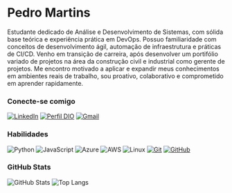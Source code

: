 # Pedro Martins

Estudante dedicado de Análise e Desenvolvimento de Sistemas, com sólida base teórica e
 experiência prática em DevOps. Possuo familiaridade com conceitos de desenvolvimento ágil,
 automação de infraestrutura e práticas de CI/CD. Venho em transição de carreira, após desenvolver um portifólio variado de projetos na área da construção civil e industrial como gerente de projetos. Me encontro motivado a aplicar e expandir meus
 conhecimentos em ambientes reais de trabalho, sou proativo, colaborativo e comprometido
 em aprender rapidamente.

### Conecte-se comigo

[![LinkedIn](https://img.shields.io/badge/-LinkedIn-000?style=for-the-badge&logo=linkedin&logoColor=30A3DC)](https://www.linkedin.com/in/pedro-martins-8017a7122/)
[![Perfil DIO](https://img.shields.io/badge/-Meu%20Perfil%20na%20DIO-30A3DC?style=for-the-badge)](https://web.dio.me/users/pedroigor_projetos/)
[![Gmail](https://img.shields.io/badge/Gmail-333333?style=for-the-badge&logo=gmail&logoColor=red)](mailto:pedroigor.projetos@gmail.com)

### Habilidades

![Python](https://img.shields.io/badge/python-3670A0?style=for-the-badge&logo=python&logoColor=ffdd54)
![JavaScript](https://img.shields.io/badge/JavaScript-F7DF1E?style=for-the-badge&logo=javascript&logoColor=black)
![Azure](https://img.shields.io/badge/Azure-blue?style=for-the-badge&logo=microsoft%20azure&logoColor=blue&labelColor=FFFFFF&link=https%3A%2F%2Fimages.app.goo.gl%2FK7PN1jYJd57x4q7A8)
![AWS](https://img.shields.io/badge/AWS-000.svg?style=for-the-badge&logo=amazon-aws&logoColor=white)
![Linux](https://img.shields.io/badge/Linux-000?style=for-the-badge&logo=linux&logoColor=FCC624)
[![Git](https://img.shields.io/badge/Git-000?style=for-the-badge&logo=git&logoColor=E94D5F)](https://git-scm.com/doc)
[![GitHub](https://img.shields.io/badge/GitHub-000?style=for-the-badge&logo=github&logoColor=30A3DC)](https://docs.github.com/)

### GitHub Stats

![GitHub Stats](https://github-readme-stats.vercel.app/api?username=PMprojetos&theme=transparent&bg_color=000&border_color=30A3DC&show_icons=true&icon_color=30A3DC&title_color=E94D5F&text_color=FFF)
![Top Langs](https://github-readme-stats-git-masterrstaa-rickstaa.vercel.app/api/top-langs/?username=PMprojetos&layout=compact&bg_color=000&border_color=30A3DC&title_color=E94D5F&text_color=FFF)

<!---
PMprojetos/PMprojetos is a ✨ special ✨ repository because its `README.md` (this file) appears on your GitHub profile.
You can click the Preview link to take a look at your changes.
--->
